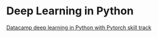 # Deep Learning in Python
[Datacamp deep learning in Python with Pytorch skill track](https://app.datacamp.com/learn/skill-tracks/deep-learning-in-python)
